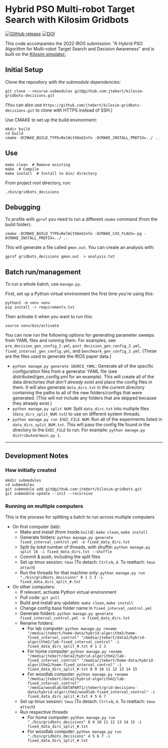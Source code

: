 # Hybrid PSO Multi-robot Target Search with Kilosim Gridbots

[![GitHub release](https://img.shields.io/github/release-pre/jtebert/kilosim-gridbots-decisions)](https://github.com/jtebert/kilosim-gridbots-decisions/releases)
[![DOI](https://zenodo.org/badge/367097485.svg)](https://zenodo.org/badge/latestdoi/367097485)

This code accompanies the 2022 IROS submission: "A Hybrid PSO Algorithm for Multi-robot Target Search and Decision Awareness" and is built on the [Kilosim simulator.](https://github.com/jtebert/kilosim)

## Initial Setup

Clone the repository *with the submodule dependencies:*
```shell
git clone --recurse-submodules git@github.com:jtebert/kilosim-gridbots-decisions.git
```
(You can also use `https://github.com/jtebert/kilosim-gridbots-decisions.git` to clone with HTTPS instead of SSH.)

Use CMAKE to set up the build environment:
```shell
mkdir build
cd build
cmake -DCMAKE_BUILD_TYPE=RelWithDebInfo -DCMAKE_INSTALL_PREFIX=../ ..
```

## Use

```shell
make clean  # Remove existing
make  # Compile
make install  # Install to bin/ directory
```

From project root directory, run:
```shell
./bin/gridbots_decisions
```

## Debugging

To profile with `gprof` you need to run a different `cmake` command (from the build folder):

```shell
cmake -DCMAKE_BUILD_TYPE=RelWithDebInfo -DCMAKE_CXX_FLAGS=-pg -DCMAKE_INSTALL_PREFIX=../ ..
```

This will generate a file called `gmon.out`. You can create an analysis with:

```shell
gprof gridbots_decisions gmon.out  > analysis.txt
```

## Batch run/management

To run a whole batch, use `manage.py`.

First, set up a Python virtual environment the first time you're using this:
```shell
python3 -m venv venv
pip install -r requirements.txt
```

Then activate it when you want to run this:
```shell
source venv/bin/activate
```

You can now run the following options for generating parameter sweeps from YAML files and running them. For examples, see `pre_decision_gen_config_2.yml`, `post_decision_gen_config_2.yml`, `fixed_interval_gen_config.yml`, and `benchmark_gen_config_2.yml`. (These are the files used to generate the IROS paper data.)

- `python manage.py generate SOURCE_YAML`: Generate all of the specific configuration files from a generator YAML file (see distributed/gen_config.yml for an example). This will create all of the data directories *that don't already exist* and place the config files in them. It will also generate `data_dirs.txt` in the current directory containing the paths to all of the new folders/configs that were generated. (This will *not* include any folders that are skipped because they already exist.)
- `python manage.py split NUM`: Split `data_dirs.txt` into multiple files (`data_dirs_split_NUM.txt`) to use on different system threads.
- `python manage.py run EXEC_FILE NUM`: Run all of the experiments listed in `data_dirs_split_NUM.txt`. This will pass the config file found in the directory to the `EXEC_FILE` to run. For example: `python manage.py distributed/main.py 1`.

---

## Development Notes

### How initially created

```shell
mkdir submodules
cd submodules
git submodule add git@github.com:jtebert/kilosim-gridbots.git
git submodule update --init --recursive
```
### Running on multiple computers

This is the process for splitting a batch to run across multiple computers

- On first computer (lab):
  - Make and install (from inside `build`): `make clean`, `make install`
  - Generate folders: `python manage.py generate fixed_interval_control.yml -o fixed_data_dirs.txt`
  - Split by *total* number of threads, with shuffle: `python manage.py split 16 -i fixed_data_dirs.txt --shuffle`
  - Commit & push, including the split files
  - Set up tmux session: `tmux` (To detach: `Ctrl`+`b`, `d`. To reattach: `tmux attach`)
  - Run the threads for that machine only: `python manage.py run "./bin/gridbots_decisions" 0 1 2 3 -i fixed_data_dirs_split_#.txt`
- On other computers:
  - If relevant, activate Python virtual environment
  - Pull code: `git pull`
  - Build and install any updates: `make clean`, `make install`
  - Change config base folder name in `fixed_interval_control.yml`
  - Generate folders: `python manage.py generate fixed_interval_control.yml -o fixed_data_dirs.txt`
  - Rename folders:
    - For lab computer: `python manage.py rename "/media/jtebert/home-data/hybrid-algorithm2/home-fixed_interval_control" "/media/jtebert/data2/hybrid-algorithm2/lab-fixed_interval_control" -i fixed_data_dirs_split_#.txt 0 1 2 3`
    - For home computer: `python manage.py rename "/media/jtebert/data2/hybrid-algorithm2/lab-fixed_interval_control" "/media/jtebert/home-data/hybrid-algorithm2/home-fixed_interval_control" -i fixed_data_dirs_split_#.txt 8 9 10 11 12 13 14 15`
    - For woodlab computer: `python manage.py rename "/media/jtebert/data2/hybrid-algorithm2/lab-fixed_interval_control" "/media/woodlab/DATAPART1/jtebert/grid-decisions-data/hybrid-algorithm2/woodlab-fixed_interval_control" -i fixed_data_dirs_split_#.txt 4 5 6 7`
  - Set up tmux session: `tmux` (To detach: `Ctrl`+`b`, `d`. To reattach: `tmux attach`)
  - Run respective threads
    - For home computer: `python manage.py run "./bin/gridbots_decisions" 8 9 10 11 12 13 14 15 -i fixed_data_dirs_split_#.txt`
    - For woodlab computer: `python manage.py run "./bin/gridbots_decisions" 4 5 6 7 -i fixed_data_dirs_split_#.txt`